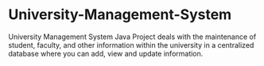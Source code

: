 # University-Management-System
University Management System Java Project deals with the maintenance of student, faculty, and other information within the university in a centralized database where you can add, view and update information.

